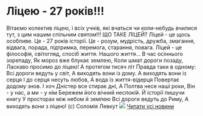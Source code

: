 # Ліцею - 27 років!!!
Вітаємо колектив ліцею, і всіх учнів, які вчаться чи коли-небудь вчилися тут, з цим нашим спільним святом!!!
ЩО ТАКЕ ЛІЦЕЙ?
Ліцей - це щось особливе.
Це - 27 років історії.
Це - розум, мудрість, дружба, змагання, відвага, порада, підтримка, перемога, старання, повага.
Ліцей - це філософія, світогляд, спосіб життя. Нашого життя...
В час осіннього зорепаду,
Як мороз вже блукає землею,
Коли шмат дороги позаду,
Ласкаво просимо до ліцею!
А протягом тисяч літ
Правда таки в одному:
Всі дороги ведуть у світ,
А виходять вони із дому.
А виходять вони із серця
І до серця несуть любов,
А вода із життя-відерця
Повертає додому знов.
І хоч Дністер все стирає дні,
А Полтва несе наші роки,
Він - у нас, а ми - у нім
Бережем його вічний неспокій.
Й історії пишучи книгу
У просторах між небом й землею
Всі дороги ведуть до Риму,
А виходять вони з ліцею!
(с) Соломія Левкут
![](/images/ліцею-27-років/ліцей27.jpg)
[Читати усі новини](/news)

